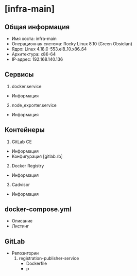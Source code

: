 # [infra-main]

## Общая информация
 - Имя хоста: infra-main 
 - Операционная система: Rocky Linux 8.10 (Green Obsidian)
 - Ядро: Linux 4.18.0-553.el8_10.x86_64   
 - Архитектура: x86-64
 - IP-адрес: 192.168.140.136

## Сервисы
  1. docker.service
  - Информация
  2. node_exporter.service
  - Информация

## Контейнеры
  1. GitLab CE
  - Информация
  - Конфигурация [gitlab.rb]
  2. Docker Registry
  - Информация
  3. Cadvisor
  - Информация

## docker-compose.yml
  - Описание
  - Листинг

## GitLab
  - Репозитории
    1. registration-publisher-service
       - Dockerfile
       - p
